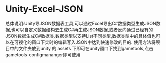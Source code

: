 # Unity-Excel-JSON
总体说明:Unity导JSON数据表工具,可以通过Excel导出C#数据类型生成JSON数据,也可以自定义数据结构去生成C#再生成JSON数据,或者反向通过已经有的JSON数据生成C#数据类.数据类型以支持List不同类型,数据类型中的具体值也可以在可视化的窗口下实时的编辑写入JSON中达到快速修改的目的.
使用方法将项目中的文件夹放到unity 的 assets 下即可在unity窗口下找到gametools,点击gametools-configmananger即可使用
